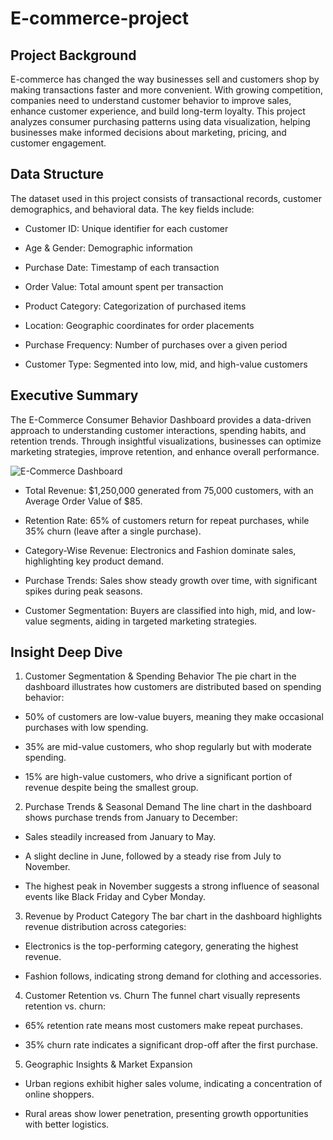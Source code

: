 # E-commerce-project
## Project Background
E-commerce has changed the way businesses sell and customers shop by making transactions faster and more convenient. With growing competition, companies need to understand customer behavior to improve sales, enhance customer experience, and build long-term loyalty. This project analyzes consumer purchasing patterns using data visualization, helping businesses make informed decisions about marketing, pricing, and customer engagement.

## Data Structure
The dataset used in this project consists of transactional records, customer demographics, and behavioral data. The key fields include:

* Customer ID: Unique identifier for each customer

* Age & Gender: Demographic information

* Purchase Date: Timestamp of each transaction

* Order Value: Total amount spent per transaction

* Product Category: Categorization of purchased items

* Location: Geographic coordinates for order placements

* Purchase Frequency: Number of purchases over a given period

* Customer Type: Segmented into low, mid, and high-value customers

## Executive Summary

The E-Commerce Consumer Behavior Dashboard provides a data-driven approach to understanding customer interactions, spending habits, and retention trends. Through insightful visualizations, businesses can optimize marketing strategies, improve retention, and enhance overall performance.

![E-Commerce Dashboard](https://raw.githubusercontent.com/Gifty44/e-commerce-project/main/assets/Supply_dashboard.png)




* Total Revenue: $1,250,000 generated from 75,000 customers, with an Average Order Value of $85.

* Retention Rate: 65% of customers return for repeat purchases, while 35% churn (leave after a single purchase).

* Category-Wise Revenue: Electronics and Fashion dominate sales, highlighting key product demand.

* Purchase Trends: Sales show steady growth over time, with significant spikes during peak seasons.

* Customer Segmentation: Buyers are classified into high, mid, and low-value segments, aiding in targeted marketing strategies.

## Insight Deep Dive

1. Customer Segmentation & Spending Behavior
The pie chart in the dashboard illustrates how customers are distributed based on spending behavior:

* 50% of customers are low-value buyers, meaning they make occasional purchases with low spending.

* 35% are mid-value customers, who shop regularly but with moderate spending.

* 15% are high-value customers, who drive a significant portion of revenue despite being the smallest group.

2. Purchase Trends & Seasonal Demand
The line chart in the dashboard shows purchase trends from January to December:

* Sales steadily increased from January to May.

* A slight decline in June, followed by a steady rise from July to November.

* The highest peak in November suggests a strong influence of seasonal events like Black Friday and Cyber Monday.

3. Revenue by Product Category
The bar chart in the dashboard highlights revenue distribution across categories:

* Electronics is the top-performing category, generating the highest revenue.

* Fashion follows, indicating strong demand for clothing and accessories.

4. Customer Retention vs. Churn
The funnel chart visually represents retention vs. churn:

* 65% retention rate means most customers make repeat purchases.

* 35% churn rate indicates a significant drop-off after the first purchase.

5. Geographic Insights & Market Expansion

* Urban regions exhibit higher sales volume, indicating a concentration of online shoppers.

* Rural areas show lower penetration, presenting growth opportunities with better logistics.

